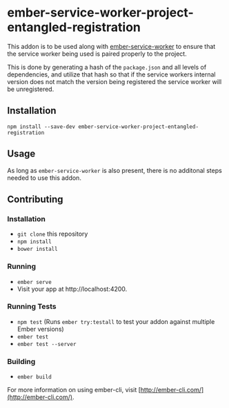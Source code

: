 # ember-service-worker-project-entangled-registration

This addon is to be used along with [ember-service-worker](https://github.com/DockYard/ember-service-worker) to
ensure that the service worker being used is paired properly to the project.

This is done by generating a hash of the `package.json` and all levels of dependencies, and utilize that hash so that
if the service workers internal version does not match the version being registered the service worker will be
unregistered.

## Installation

```
npm install --save-dev ember-service-worker-project-entangled-registration
```

## Usage

As long as `ember-service-worker` is also present, there is no additonal steps needed to use this addon.

## Contributing

### Installation

* `git clone` this repository
* `npm install`
* `bower install`

### Running

* `ember serve`
* Visit your app at http://localhost:4200.

### Running Tests

* `npm test` (Runs `ember try:testall` to test your addon against multiple Ember versions)
* `ember test`
* `ember test --server`

### Building

* `ember build`

For more information on using ember-cli, visit [http://ember-cli.com/](http://ember-cli.com/).
